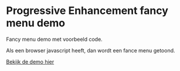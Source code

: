 # Progressive Enhancement fancy menu demo

Fancy menu demo met voorbeeld code.

Als een browser javascript heeft, dan wordt een fance menu getoond.

[Bekijk de demo hier](https://koopreynders.github.io/frontendvoordesigners/opdracht3/PEmenu/index.html)
